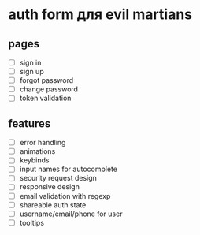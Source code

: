 # auth form для evil martians

## pages
* [ ] sign in 
* [ ] sign up 
* [ ] forgot password 
* [ ] change password 
* [ ] token validation 
## features
* [ ] error handling 
* [ ] animations 
* [ ] keybinds 
* [ ] input names for autocomplete 
* [ ] security request design 
* [ ] responsive design 
* [ ] email validation with regexp 
* [ ] shareable auth state 
* [ ] username/email/phone for user 
* [ ] tooltips 
